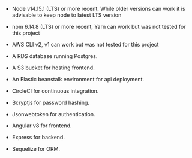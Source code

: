 - Node v14.15.1 (LTS) or more recent. While older versions can work it is advisable to keep node to latest LTS version

- npm 6.14.8 (LTS) or more recent, Yarn can work but was not tested for this project

- AWS CLI v2, v1 can work but was not tested for this project

- A RDS database running Postgres.

- A S3 bucket for hosting frontend.

- An Elastic beanstalk environment for api deployment.

- CircleCI for continuous integration.

- Bcryptjs for password hashing.

- Jsonwebtoken for authentication.

- Angular v8 for frontend.

- Express for backend.

- Sequelize for ORM.

